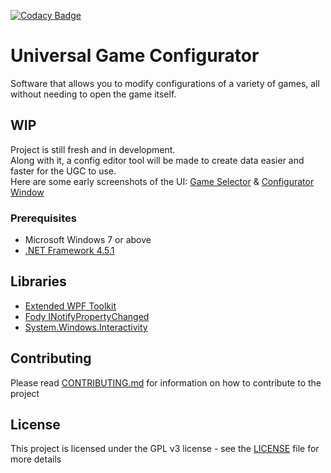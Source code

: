 [![Codacy Badge](https://api.codacy.com/project/badge/Grade/84942037710d451e923fb6b308a6486a)](https://www.codacy.com/app/0xNeffarion/Universal-Game-Configurator?utm_source=github.com&amp;utm_medium=referral&amp;utm_content=0xNeffarion/Universal-Game-Configurator&amp;utm_campaign=Badge_Grade)

# Universal Game Configurator

Software that allows you to modify configurations of a variety of games, all without needing to open the game itself.

## WIP

Project is still fresh and in development.  
Along with it, a config editor tool will be made to create data easier and faster for the UGC to use.  
Here are some early screenshots of the UI: [Game Selector](https://i.imgur.com/HQw4J7E.png) & [Configurator Window](https://i.imgur.com/cvgQ49w.png)

### Prerequisites

* Microsoft Windows 7 or above
* [.NET Framework 4.5.1](https://www.microsoft.com/en-gb/download/details.aspx?id=40773)

## Libraries

* [Extended WPF Toolkit](https://github.com/xceedsoftware/wpftoolkit)
* [Fody INotifyPropertyChanged](https://github.com/Fody/PropertyChanged)
* [System.Windows.Interactivity](https://www.nuget.org/packages/System.Windows.Interactivity.WPF)

## Contributing

Please read [CONTRIBUTING.md](CONTRIBUTING.md) for information on how to contribute to the project

## License

This project is licensed under the GPL v3 license - see the [LICENSE](LICENSE) file for more details
